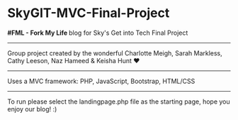 # SkyGIT-MVC-Final-Project

<b>#FML - Fork My Life </b> blog for Sky's Get into Tech Final Project
<hr>
Group project created by the wonderful Charlotte Meigh, Sarah Markless, Cathy Leeson, Naz Hameed & Keisha Hunt &hearts;
<hr> 
Uses a MVC framework:
PHP,
JavaScript,
Bootstrap,
HTML/CSS

--------------------------------------------------------------------

To run please select the landingpage.php file as the starting page, hope you enjoy our blog! :)
